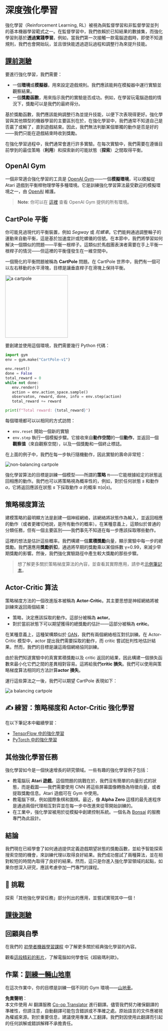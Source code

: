 <!--
CO_OP_TRANSLATOR_METADATA:
{
  "original_hash": "dbacf9b1915612981d76059678e563e5",
  "translation_date": "2025-08-24T22:05:37+00:00",
  "source_file": "lessons/6-Other/22-DeepRL/README.md",
  "language_code": "tw"
}
-->
# 深度強化學習

強化學習（Reinforcement Learning, RL）被視為與監督學習和非監督學習並列的基本機器學習範式之一。在監督學習中，我們依賴於已知結果的數據集，而強化學習則基於**透過實踐學習**。例如，當我們第一次接觸一款電腦遊戲時，即使不知道規則，我們也會開始玩，並且很快能透過遊玩過程和調整行為來提升技能。

## [課前測驗](https://ff-quizzes.netlify.app/en/ai/quiz/43)

要進行強化學習，我們需要：

* 一個**環境**或**模擬器**，用來設定遊戲規則。我們應該能夠在模擬器中運行實驗並觀察結果。
* 一個**獎勵函數**，用來指示我們的實驗是否成功。例如，在學習玩電腦遊戲的情況下，獎勵可以是我們的最終得分。

基於獎勵函數，我們應該能夠調整行為並提升技能，以便下次表現得更好。強化學習與其他類型的機器學習的主要區別在於，在強化學習中，我們通常不知道自己是否贏了或輸了，直到遊戲結束。因此，我們無法判斷某個單獨的動作是否是好的——我們只能在遊戲結束時收到獎勵。

在強化學習過程中，我們通常會進行許多實驗。在每次實驗中，我們需要在遵循目前學到的最佳策略（**利用**）和探索新的可能狀態（**探索**）之間取得平衡。

## OpenAI Gym

一個非常適合強化學習的工具是 [OpenAI Gym](https://gym.openai.com/)——一個**模擬環境**，可以模擬從 Atari 遊戲到平衡桿物理學等多種環境。它是訓練強化學習算法最受歡迎的模擬環境之一，由 [OpenAI](https://openai.com/) 維護。

> **Note**: 你可以在 [這裡](https://gym.openai.com/envs/#classic_control) 查看 OpenAI Gym 提供的所有環境。

## CartPole 平衡

你可能見過現代的平衡裝置，例如 *Segway* 或 *陀螺車*。它們能夠通過調整輪子的運動來自動平衡，這是基於加速度計或陀螺儀的信號。在本節中，我們將學習如何解決一個類似的問題——平衡一根桿子。這類似於馬戲團表演者需要在手上平衡一根桿子的情況——但這裡的平衡僅發生在一維空間中。

一個簡化的平衡問題被稱為 **CartPole** 問題。在 CartPole 世界中，我們有一個可以左右移動的水平滑塊，目標是讓垂直桿子在滑塊上保持平衡。

<img alt="a cartpole" src="images/cartpole.png" width="200"/>

要創建並使用這個環境，我們需要幾行 Python 代碼：

```python
import gym
env = gym.make("CartPole-v1")

env.reset()
done = False
total_reward = 0
while not done:
   env.render()
   action = env.action_space.sample()
   observaton, reward, done, info = env.step(action)
   total_reward += reward

print(f"Total reward: {total_reward}")
```

每個環境都可以以相同的方式訪問：
* `env.reset` 開始一個新的實驗
* `env.step` 執行一個模擬步驟。它接收來自**動作空間**的一個**動作**，並返回一個**觀察值**（來自觀察空間），以及一個獎勵和一個終止標誌。

在上面的例子中，我們在每一步執行隨機動作，因此實驗的壽命非常短：

![non-balancing cartpole](../../../../../lessons/6-Other/22-DeepRL/images/cartpole-nobalance.gif)

強化學習算法的目標是訓練一個模型——所謂的**策略** π——它能根據給定的狀態返回相應的動作。我們也可以將策略視為概率性的，例如，對於任何狀態 *s* 和動作 *a*，它將返回應該在狀態 *s* 下採取動作 *a* 的概率 π(*a*|*s*)。

## 策略梯度算法

建模策略的最明顯方法是創建一個神經網絡，該網絡將狀態作為輸入，並返回相應的動作（或者更確切地說，是所有動作的概率）。在某種意義上，這類似於普通的分類任務，但有一個主要區別——我們事先不知道在每一步應該採取哪些動作。

這裡的想法是估計這些概率。我們構建一個**累積獎勵**向量，顯示實驗中每一步的總獎勵。我們還應用**獎勵折扣**，通過將早期的獎勵乘以某個係數 γ=0.99，來減少早期獎勵的影響。然後，我們強化實驗路徑中產生較大獎勵的那些步驟。

> 想了解更多關於策略梯度算法的內容，並查看其實際應用，請參考[示例筆記本](../../../../../lessons/6-Other/22-DeepRL/CartPole-RL-TF.ipynb)。

## Actor-Critic 算法

策略梯度方法的一個改進版本被稱為 **Actor-Critic**。其主要思想是神經網絡將被訓練來返回兩個結果：

* 策略，決定應該採取的動作。這部分被稱為 **actor**。
* 對於當前狀態下可以期望獲得的總獎勵的估計——這部分被稱為 **critic**。

在某種意義上，這種架構類似於 [GAN](../../4-ComputerVision/10-GANs/README.md)，我們有兩個網絡相互對抗訓練。在 Actor-Critic 模型中，actor 提出我們需要採取的動作，而 critic 嘗試批判性地估計結果。然而，我們的目標是讓這兩個網絡協同訓練。

由於我們知道實驗中的真實累積獎勵以及 critic 返回的結果，因此構建一個損失函數來最小化它們之間的差異相對容易。這將給我們**critic 損失**。我們可以使用與策略梯度算法相同的方法計算**actor 損失**。

運行這些算法之一後，我們可以期望 CartPole 表現如下：

![a balancing cartpole](../../../../../lessons/6-Other/22-DeepRL/images/cartpole-balance.gif)

## ✍️ 練習：策略梯度和 Actor-Critic 強化學習

在以下筆記本中繼續學習：

* [TensorFlow 中的強化學習](../../../../../lessons/6-Other/22-DeepRL/CartPole-RL-TF.ipynb)
* [PyTorch 中的強化學習](../../../../../lessons/6-Other/22-DeepRL/CartPole-RL-PyTorch.ipynb)

## 其他強化學習任務

強化學習如今是一個快速增長的研究領域。一些有趣的強化學習例子包括：

* 教電腦玩 **Atari 遊戲**。這個問題的挑戰在於，我們沒有簡單的向量形式的狀態，而是截圖——我們需要使用 CNN 將這些屏幕圖像轉換為特徵向量，或者提取獎勵信息。Atari 遊戲可在 Gym 中使用。
* 教電腦下棋，例如國際象棋和圍棋。最近，像 **Alpha Zero** 這樣的最先進程序是通過兩個代理相互對弈並在每一步中改進來從零開始訓練的。
* 在工業中，強化學習被用於從模擬中創建控制系統。一個名為 [Bonsai](https://azure.microsoft.com/services/project-bonsai/?WT.mc_id=academic-77998-cacaste) 的服務專門為此設計。

## 結論

我們現在已經學會了如何通過提供定義遊戲期望狀態的獎勵函數，並給予智能探索搜索空間的機會，來訓練代理以取得良好結果。我們成功嘗試了兩種算法，並在相對較短的時間內取得了良好的結果。然而，這只是你進入強化學習領域的起點，如果你想深入研究，應該考慮參加一門專門的課程。

## 🚀 挑戰

探索「其他強化學習任務」部分列出的應用，並嘗試實現其中一個！

## [課後測驗](https://ff-quizzes.netlify.app/en/ai/quiz/44)

## 回顧與自學

在我們的 [初學者機器學習課程](https://github.com/microsoft/ML-For-Beginners/blob/main/8-Reinforcement/README.md) 中了解更多關於經典強化學習的內容。

觀看[這段精彩的影片](https://www.youtube.com/watch?v=qv6UVOQ0F44)，了解電腦如何學會玩《超級瑪利歐》。

## 作業：[訓練一輛山地車](lab/README.md)

在這次作業中，你的目標是訓練一個不同的 Gym 環境——[山地車](https://www.gymlibrary.ml/environments/classic_control/mountain_car/)。

**免責聲明**：  
本文件使用 AI 翻譯服務 [Co-op Translator](https://github.com/Azure/co-op-translator) 進行翻譯。儘管我們努力確保翻譯的準確性，但請注意，自動翻譯可能包含錯誤或不準確之處。原始語言的文件應被視為權威來源。對於重要信息，建議使用專業人工翻譯。我們對因使用此翻譯而引起的任何誤解或錯誤解釋不承擔責任。